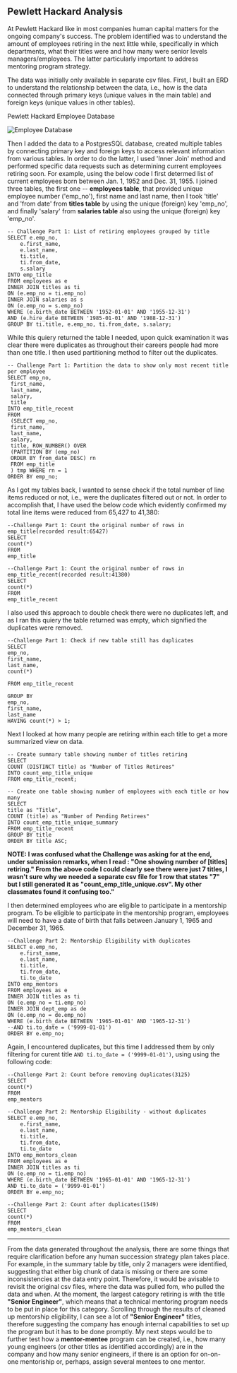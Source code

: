 ## Pewlett Hackard Analysis


At Pewlett Hackard like in most companies human capital matters for the ongoing company's success. The problem identified was to understand the amount of employees retiring in the next little while, specifically in which departments, what their titles were and how many were senior levels managers/employees. The latter particularly important to address mentoring program strategy. 

The data was initially only available in separate csv files. First, I built an ERD to understand the relationship between the data, i.e., how is the data connected through primary keys (unique values in the main table) and foreign keys (unique values in other tables).

Pewlett Hackard Employee Database

![Employee Database](https://github.com/AnnaS0272/Pewlett-Hackard-Analysis/blob/master/EmployeeDB.png)

Then I added the data to a PostgresSQL database, created multiple tables by connecting primary key and foreign keys to access relevant information from various tables. In order to do the latter, I used 'Inner Join' method and performed specific data requests such as determining current employees retiring soon. For example, using the below code I first determed list of current employees born between Jan. 1, 1952 and Dec. 31, 1955. I joined three tables, the first one -- **employees table**, that provided unique employee number ('emp_no'), first name and last name, then I took 'title' and 'from date' from **titles table** by using the unique (foreign) key 'emp_no', and finally 'salary' from **salaries table** also using the unique (foreign) key 'emp_no'.

```
-- Challenge Part 1: List of retiring employees grouped by title
SELECT e.emp_no,
	e.first_name,
	e.last_name,
	ti.title,
	ti.from_date,
	s.salary
INTO emp_title
FROM employees as e
INNER JOIN titles as ti
ON (e.emp_no = ti.emp_no)
INNER JOIN salaries as s
ON (e.emp_no = s.emp_no)
WHERE (e.birth_date BETWEEN '1952-01-01' AND '1955-12-31')
AND (e.hire_date BETWEEN '1985-01-01' AND '1988-12-31')
GROUP BY ti.title, e.emp_no, ti.from_date, s.salary;
```
While this quiery returned the table I needed, upon quick examination it was clear there were duplicates as throughout their careers people had more than one title. I then used partitioning method to filter out the duplicates.

```
-- Challenge Part 1: Partition the data to show only most recent title per employee
SELECT emp_no,
 first_name,
 last_name,
 salary,
 title
INTO emp_title_recent
FROM 
 (SELECT emp_no,
 first_name,
 last_name,
 salary,
 title, ROW_NUMBER() OVER
 (PARTITION BY (emp_no)
 ORDER BY from_date DESC) rn
 FROM emp_title
 ) tmp WHERE rn = 1
ORDER BY emp_no;
```
As I got my tables back, I wanted to sense check if the total number of line items reduced or not, i.e., were the duplicates filtered out or not. In order to accomplish that, I have used the below code which evidently confirmed my total line items were reduced from 65,427 to 41,380:

```
--Challenge Part 1: Count the original number of rows in emp_title(recorded result:65427)
SELECT
count(*)
FROM
emp_title

--Challenge Part 1: Count the original number of rows in emp_title_recent(recorded result:41380)
SELECT
count(*)
FROM
emp_title_recent
  ```
I also used this approach to double check there were no duplicates left, and as I ran this quiery the table returned was empty, which signified the duplicates were removed.

```
--Challenge Part 1: Check if new table still has duplicates
SELECT
emp_no,
first_name,
last_name,
count(*)

FROM emp_title_recent

GROUP BY
emp_no,
first_name,
last_name
HAVING count(*) > 1;
```

Next I looked at how many people are retiring within each title to get a more summarized view on data.

```
-- Create summary table showing number of titles retiring
SELECT 
COUNT (DISTINCT title) as "Number of Titles Retirees"
INTO count_emp_title_unique
FROM emp_title_recent;

-- Create one table showing number of employees with each title or how many
SELECT
title as "Title",
COUNT (title) as "Number of Pending Retirees"
INTO count_emp_title_unique_summary
FROM emp_title_recent
GROUP BY title
ORDER BY title ASC;

```

**NOTE: I was confused what the Challenge was asking for at the end, under submission remarks, when I read : "One showing number of [titles] retiring." From the above code I could clearly see there were just 7 titles, I wasn't sure why we needed a separate csv file for 1 row that states "7" but I still generated it as "count_emp_title_unique.csv". My other classmates found it confusing too."**

I then determined employees who are eligible to participate in a mentorship program. To be eligible to participate in the mentorship program, employees will need to have a date of birth that falls between January 1, 1965 and December 31, 1965.

```
--Challenge Part 2: Mentorship Eligibility with duplicates
SELECT e.emp_no,
	e.first_name,
	e.last_name,
	ti.title,
	ti.from_date,
	ti.to_date
INTO emp_mentors
FROM employees as e
INNER JOIN titles as ti
ON (e.emp_no = ti.emp_no)
INNER JOIN dept_emp as de
ON (e.emp_no = de.emp_no)
WHERE (e.birth_date BETWEEN '1965-01-01' AND '1965-12-31')
--AND ti.to_date = ('9999-01-01')
ORDER BY e.emp_no;
```
Again, I encountered duplicates, but this time I addressed them by only filtering for curent title ```AND ti.to_date = ('9999-01-01')```, using using the following code:

```
--Challenge Part 2: Count before removing duplicates(3125)
SELECT
count(*)
FROM
emp_mentors
	
--Challenge Part 2: Mentorship Eligibility - without duplicates
SELECT e.emp_no,
	e.first_name,
	e.last_name,
	ti.title,
	ti.from_date,
	ti.to_date
INTO emp_mentors_clean
FROM employees as e
INNER JOIN titles as ti
ON (e.emp_no = ti.emp_no)
WHERE (e.birth_date BETWEEN '1965-01-01' AND '1965-12-31')
AND ti.to_date = ('9999-01-01')
ORDER BY e.emp_no;

--Challenge Part 2: Count after duplicates(1549)
SELECT
count(*)
FROM
emp_mentors_clean
```

---

From the data generated throughout the analysis, there are some things that require clarification before any human succession strategy plan takes place. For example, in the summary table by title, only 2 managers were identified, suggesting that either big chunk of data is missing or there are some inconsistencies at the data entry point. Therefore, it would be avisable to revisit the original csv files, where the data was pulled fom, who pulled the data and when. At the moment, the largest category retiring is with the title **"Senior Engineer"**, which means that a technical mentoring program needs to be put in place for this category. Scrolling through the results of cleaned up mentorship eligibility, I can see a lot of **"Senior Engineer"** titles, therefore suggesting the company has enough internal capabilities to set up the program but it has to be done promptly. My next steps would be to further test how a **mentor-mentee** program can be created, i.e., how many young engineers (or other titles as identified accordingly) are in the company and how many senior engineers, if there is an option for on-on-one mentoriship or, perhaps, assign several mentees to one mentor.


